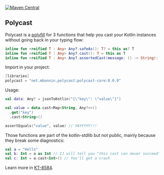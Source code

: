 [![Maven Central](https://img.shields.io/maven-central/v/net.mbonnin.polycast/module?style=flat-square)](https://central.sonatype.com/namespace/net.mbonnin.polycast)

## Polycast

Polycast is a [polyfill](https://en.wikipedia.org/wiki/Polyfill_(programming)) for 3 functions that help you cast your Kotlin instances without going back in your typing flow:

```kotlin
inline fun <reified T : Any> Any?.safeAs(): T? = this as? T
inline fun <reified T : Any> Any?.cast(): T = this as T
inline fun <reified T : Any> Any?.assertedCast(message: () -> String): T = this as? T ?: throw AssertionError(message())
```

Import in your project:

```kotlin
[libraries]
polycast = "net.mbonnin.polycast:polycast-core:0.0.0"
```

Usage:

```kotlin
val data: Any? = jsonToKotlin("{\"key\": \"value\"}")

val value = data.cast<Map<String, Any?>>()
  .get("key")
  .cast<String>()

assertEquals("value", value) // YAYYYYY!!!
```

Those functions are part of the kotlin-stdlib but not public, mainly because they break some diagnostics:

```kotlin
val a = "Hello"
val b: Int = a as Int // IJ will tell you "this cast can never succeed"
val c: Int = a.cast<Int>() // You'll get a crash
```

Learn more in [KT-8584](https://youtrack.jetbrains.com/issue/KT-8584/).

